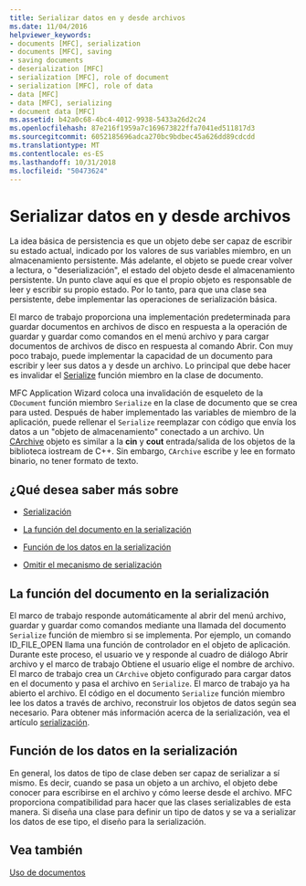 ```yaml
---
title: Serializar datos en y desde archivos
ms.date: 11/04/2016
helpviewer_keywords:
- documents [MFC], serialization
- documents [MFC], saving
- saving documents
- deserialization [MFC]
- serialization [MFC], role of document
- serialization [MFC], role of data
- data [MFC]
- data [MFC], serializing
- document data [MFC]
ms.assetid: b42a0c68-4bc4-4012-9938-5433a26d2c24
ms.openlocfilehash: 87e216f1959a7c169673822ffa7041ed511817d3
ms.sourcegitcommit: 6052185696adca270bc9bdbec45a626dd89cdcdd
ms.translationtype: MT
ms.contentlocale: es-ES
ms.lasthandoff: 10/31/2018
ms.locfileid: "50473624"
---
```

# <a name="serializing-data-to-and-from-files"></a>Serializar datos en y desde archivos

La idea básica de persistencia es que un objeto debe ser capaz de escribir su estado actual, indicado por los valores de sus variables miembro, en un almacenamiento persistente. Más adelante, el objeto se puede crear volver a lectura, o "deserialización", el estado del objeto desde el almacenamiento persistente. Un punto clave aquí es que el propio objeto es responsable de leer y escribir su propio estado. Por lo tanto, para que una clase sea persistente, debe implementar las operaciones de serialización básica.

El marco de trabajo proporciona una implementación predeterminada para guardar documentos en archivos de disco en respuesta a la operación de guardar y guardar como comandos en el menú archivo y para cargar documentos de archivos de disco en respuesta al comando Abrir. Con muy poco trabajo, puede implementar la capacidad de un documento para escribir y leer sus datos a y desde un archivo. Lo principal que debe hacer es invalidar el [Serialize](../mfc/reference/cobject-class.md#serialize) función miembro en la clase de documento.

MFC Application Wizard coloca una invalidación de esqueleto de la `CDocument` función miembro `Serialize` en la clase de documento que se crea para usted. Después de haber implementado las variables de miembro de la aplicación, puede rellenar el `Serialize` reemplazar con código que envía los datos a un "objeto de almacenamiento" conectado a un archivo. Un [CArchive](../mfc/reference/carchive-class.md) objeto es similar a la **cin** y **cout** entrada/salida de los objetos de la biblioteca iostream de C++. Sin embargo, `CArchive` escribe y lee en formato binario, no tener formato de texto.

## <a name="what-do-you-want-to-know-more-about"></a>¿Qué desea saber más sobre

- [Serialización](../mfc/serialization-in-mfc.md)

- [La función del documento en la serialización](#_core_the_document.92.s_role_in_serialization)

- [Función de los datos en la serialización](#_core_the_data.92.s_role_in_serialization)

- [Omitir el mecanismo de serialización](../mfc/bypassing-the-serialization-mechanism.md)

##  <a name="_core_the_document.92.s_role_in_serialization"></a> La función del documento en la serialización

El marco de trabajo responde automáticamente al abrir del menú archivo, guardar y guardar como comandos mediante una llamada del documento `Serialize` función de miembro si se implementa. Por ejemplo, un comando ID_FILE_OPEN llama una función de controlador en el objeto de aplicación. Durante este proceso, el usuario ve y responde al cuadro de diálogo Abrir archivo y el marco de trabajo Obtiene el usuario elige el nombre de archivo. El marco de trabajo crea un `CArchive` objeto configurado para cargar datos en el documento y pasa el archivo en `Serialize`. El marco de trabajo ya ha abierto el archivo. El código en el documento `Serialize` función miembro lee los datos a través de archivo, reconstruir los objetos de datos según sea necesario. Para obtener más información acerca de la serialización, vea el artículo [serialización](../mfc/serialization-in-mfc.md).

##  <a name="_core_the_data.92.s_role_in_serialization"></a> Función de los datos en la serialización

En general, los datos de tipo de clase deben ser capaz de serializar a sí mismo. Es decir, cuando se pasa un objeto a un archivo, el objeto debe conocer para escribirse en el archivo y cómo leerse desde el archivo. MFC proporciona compatibilidad para hacer que las clases serializables de esta manera. Si diseña una clase para definir un tipo de datos y se va a serializar los datos de ese tipo, el diseño para la serialización.

## <a name="see-also"></a>Vea también

[Uso de documentos](../mfc/using-documents.md)

